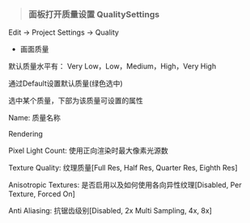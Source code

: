 > ### 面板打开质量设置 QualitySettings

Edit -> Project Settings -> Quality

* 画面质量

默认质量水平有：
Very Low，Low，Medium，High，Very High

通过Default设置默认质量(绿色选中)

选中某个质量，下部为该质量可设置的属性

Name: 质量名称

Rendering

Pixel Light Count: 使用正向渲染时最大像素光源数

Texture Quality: 纹理质量[Full Res, Half Res, Quarter Res, Eighth Res]

Anisotropic Textures: 是否启用以及如何使用各向异性纹理[Disabled, Per Texture, Forced On]

Anti Aliasing: 抗锯齿级别[Disabled, 2x Multi Sampling, 4x, 8x]



